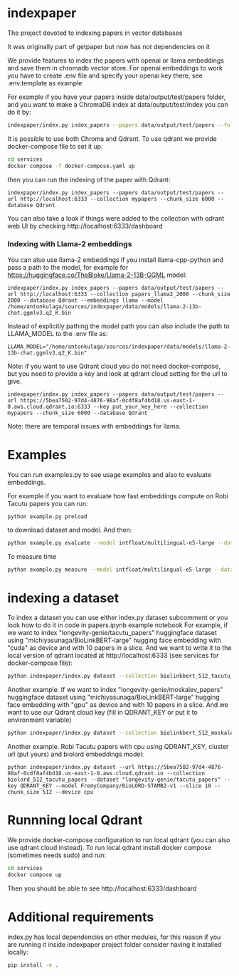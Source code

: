 # indexpaper
The project devoted to indexing papers in vector databases

It was originally part of getpaper but now has not dependencies on it

We provide features to index the papers with openai or llama embeddings and save them in chromadb vector store.
For openai embeddings to work you have to create .env file and specify your openai key there, see .env.template as example

For example if you have your papers inside data/output/test/papers folder, and you want to make a ChromaDB index at data/output/test/index you can do it by:
```bash
indexpaper/index.py index_papers --papers data/output/test/papers --folder data/output/test/index --collection mypapers --chunk_size 6000
```

It is possible to use both Chroma and Qdrant. To use qdrant we provide docker-compose file to set it up:
```bash
cd services
docker compose -f docker-compose.yaml up
```
then you can run the indexing of the paper with Qdrant:
```
indexpaper/index.py index_papers --papers data/output/test/papers --url http://localhost:6333 --collection mypapers --chunk_size 6000 --database Qdrant
```
You can also take a look if things were added to the collection with qdrant web UI by checking http://localhost:6333/dashboard

### Indexing with Llama-2 embeddings ###
You can also use llama-2 embeddings if you install llama-cpp-python and pass a path to the model, for example for https://huggingface.co/TheBloke/Llama-2-13B-GGML model:
```
indexpaper/index.py index_papers --papers data/output/test/papers --url http://localhost:6333 --collection papers_llama2_2000 --chunk_size 2000 --database Qdrant --embeddings llama --model /home/antonkulaga/sources/indexpaper/data/models/llama-2-13b-chat.ggmlv3.q2_K.bin
```
Instead of explicitly pathing the model path you can also include the path to LLAMA_MODEL to the .env file as:
```
LLAMA_MODEL="/home/antonkulaga/sources/indexpaper/data/models/llama-2-13b-chat.ggmlv3.q2_K.bin"
```
Note: if you want to use Qdrant cloud you do not need docker-compose, but you need to provide a key and look at qdrant cloud setting for the url to give.
```
indexpaper/index.py index_papers --papers data/output/test/papers --url https://5bea7502-97d4-4876-98af-0cdf8af4bd18.us-east-1-0.aws.cloud.qdrant.io:6333 --key put_your_key_here --collection mypapers --chunk_size 6000 --database Qdrant
```
Note: there are temporal issues with embeddings for llama.

# Examples

You can run examples.py to see usage examples and also to evaluate embeddings.

For example if you want to evaluate how fast embeddings compute on Robi Tacutu papers you can run:
```
python example.py preload
```
to download dataset and model. And then:
```bash
python example.py evaluate --model intfloat/multilingual-e5-large --dataset longevity-genie/tacutu_papers
```
To measure time
```bash
python example.py measure --model intfloat/multilingual-e5-large --dataset longevity-genie/tacutu_papers
```

# indexing a dataset

To index a dataset you can use either index.py dataset subcomment or you look how to do it in code in papers.ipynb example notebook
For example, if we want to index "longevity-genie/tacutu_papers" huggingface dataset using "michiyasunaga/BioLinkBERT-large" hugging face embedding with "cuda" as device and with 10 papers in a slice.
And we want to write it to the local version of qdrant located at http://localhost:6333 (see services for docker-compose file):
```bash
python indexpaper/index.py dataset --collection biolinkbert_512_tacutu_papers --dataset "longevity-genie/tacutu_papers" --url http://localhost:6333 --model michiyasunaga/BioLinkBERT-large --slice 10 --chunk_size 512 --device cuda
```

Another example. If we want to index "longevity-genie/moskalev_papers" huggingface dataset using "michiyasunaga/BioLinkBERT-large" hugging face embedding with "gpu" as device and with 10 papers in a slice.
And we want to use our Qdrant cloud key (fill in QDRANT_KEY or put it to environment variable)
```bash
python indexpaper/index.py dataset --collection biolinkbert_512_moskalev_papers --dataset "longevity-genie/moskalev_papers" --url https://5bea7502-97d4-4876-98af-0cdf8af4bd18.us-east-1-0.aws.cloud.qdrant.io:6333 --key QDRANT_KEY --model michiyasunaga/BioLinkBERT-large --slice 10 --chunk_size 512 --device cuda
```
Another example. Robi Tacutu papers with cpu using QDRANT_KEY, cluster url (put yours) and biolord embeddings model:
```
python indexpaper/index.py dataset --url https://5bea7502-97d4-4876-98af-0cdf8af4bd18.us-east-1-0.aws.cloud.qdrant.io --collection biolord_512_tacutu_papers --dataset "longevity-genie/tacutu_papers" --key QDRANT_KEY --model FremyCompany/BioLORD-STAMB2-v1 --slice 10 --chunk_size 512 --device cpu
```

# Runnning local Qdrant

We provide docker-compose configuration to run local qdrant (you can also use qdrant cloud instead).
To run local qdrant install docker compose (sometimes needs sudo) and run:
```bash
cd services
docker compose up
```
Then you should be able to see  http://localhost:6333/dashboard

# Additional requirements

index.py has local dependencies on other modules, for this reason if you are running it inside indexpaper project folder consider having it installed locally:
```bash
pip install -e .
```
